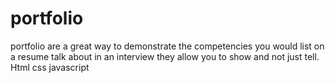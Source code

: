 # portfolio
portfolio  are a great way  to demonstrate the competencies you would list on a resume talk about in an interview they allow you to show and not just tell.
Html
css
javascript
